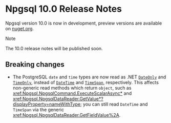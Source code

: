 # Npgsql 10.0 Release Notes

Npgsql version 10.0 is now in development, preview versions are available on [nuget.org](https://www.nuget.org/packages/Npgsql).

> [!NOTE]
> The 10.0 release notes will be published soon.

## Breaking changes

* The PostgreSQL `date` and `time` types are now read as .NET [`DateOnly`](https://learn.microsoft.com/dotnet/api/system.dateonly) and [`TimeOnly`](https://learn.microsoft.com/dotnet/api/system.timeonly), instead of [`DateTime`](https://learn.microsoft.com/dotnet/api/system.datetime) and [`TimeSpan`](https://learn.microsoft.com/dotnet/api/system.timespan), respectively. This affects non-generic read methods which return `object`, such as <xref:Npgsql.NpgsqlCommand.ExecuteScalarAsync*> and <xref:Npgsql.NpgsqlDataReader.GetValue*?displayProperty=nameWithType>; you can still read `DateTime` and `TimeSpan` via the generic <xref:Npgsql.NpgsqlDataReader.GetFieldValue%2A>.
